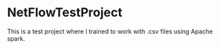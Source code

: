 # NetFlowTestProject
This is a test project where I trained to work with .csv files using Apache spark. 
